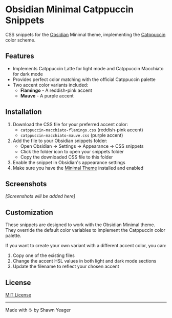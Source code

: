 # Obsidian Minimal Catppuccin Snippets

CSS snippets for the [Obsidian](https://obsidian.md) Minimal theme, implementing the [Catppuccin](https://catppuccin.com) color scheme.

## Features

- Implements Catppuccin Latte for light mode and Catppuccin Macchiato for dark mode
- Provides perfect color matching with the official Catppuccin palette
- Two accent color variants included:
  - **Flamingo** - A reddish-pink accent
  - **Mauve** - A purple accent

## Installation

1. Download the CSS file for your preferred accent color:
   - `catppuccin-macchiato-flamingo.css` (reddish-pink accent)
   - `catppuccin-macchiato-mauve.css` (purple accent)
2. Add the file to your Obsidian snippets folder:
   - Open Obsidian → Settings → Appearance → CSS snippets
   - Click the folder icon to open your snippets folder
   - Copy the downloaded CSS file to this folder
3. Enable the snippet in Obsidian's appearance settings
4. Make sure you have the [Minimal Theme](https://github.com/kepano/obsidian-minimal) installed and enabled

## Screenshots

*[Screenshots will be added here]*

## Customization

These snippets are designed to work with the Obsidian Minimal theme. They override the default color variables to implement the Catppuccin color palette.

If you want to create your own variant with a different accent color, you can:
1. Copy one of the existing files
2. Change the accent HSL values in both light and dark mode sections
3. Update the filename to reflect your chosen accent

## License

[MIT License](LICENSE)

---

Made with ☕ by Shawn Yeager